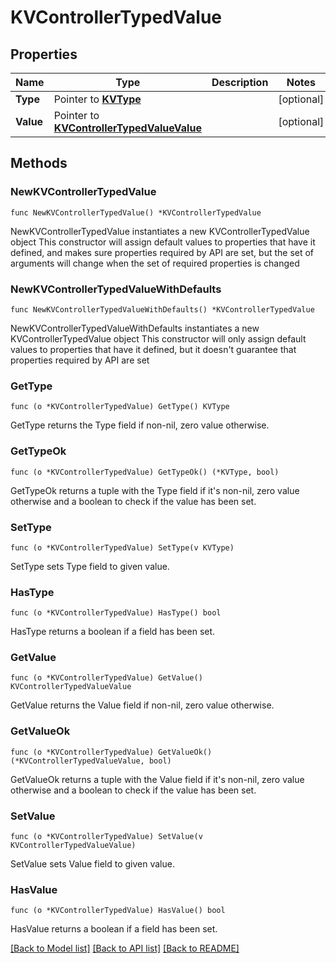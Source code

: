 # KVControllerTypedValue

## Properties

Name | Type | Description | Notes
------------ | ------------- | ------------- | -------------
**Type** | Pointer to [**KVType**](KVType.md) |  | [optional] 
**Value** | Pointer to [**KVControllerTypedValueValue**](KVControllerTypedValueValue.md) |  | [optional] 

## Methods

### NewKVControllerTypedValue

`func NewKVControllerTypedValue() *KVControllerTypedValue`

NewKVControllerTypedValue instantiates a new KVControllerTypedValue object
This constructor will assign default values to properties that have it defined,
and makes sure properties required by API are set, but the set of arguments
will change when the set of required properties is changed

### NewKVControllerTypedValueWithDefaults

`func NewKVControllerTypedValueWithDefaults() *KVControllerTypedValue`

NewKVControllerTypedValueWithDefaults instantiates a new KVControllerTypedValue object
This constructor will only assign default values to properties that have it defined,
but it doesn't guarantee that properties required by API are set

### GetType

`func (o *KVControllerTypedValue) GetType() KVType`

GetType returns the Type field if non-nil, zero value otherwise.

### GetTypeOk

`func (o *KVControllerTypedValue) GetTypeOk() (*KVType, bool)`

GetTypeOk returns a tuple with the Type field if it's non-nil, zero value otherwise
and a boolean to check if the value has been set.

### SetType

`func (o *KVControllerTypedValue) SetType(v KVType)`

SetType sets Type field to given value.

### HasType

`func (o *KVControllerTypedValue) HasType() bool`

HasType returns a boolean if a field has been set.

### GetValue

`func (o *KVControllerTypedValue) GetValue() KVControllerTypedValueValue`

GetValue returns the Value field if non-nil, zero value otherwise.

### GetValueOk

`func (o *KVControllerTypedValue) GetValueOk() (*KVControllerTypedValueValue, bool)`

GetValueOk returns a tuple with the Value field if it's non-nil, zero value otherwise
and a boolean to check if the value has been set.

### SetValue

`func (o *KVControllerTypedValue) SetValue(v KVControllerTypedValueValue)`

SetValue sets Value field to given value.

### HasValue

`func (o *KVControllerTypedValue) HasValue() bool`

HasValue returns a boolean if a field has been set.


[[Back to Model list]](../README.md#documentation-for-models) [[Back to API list]](../README.md#documentation-for-api-endpoints) [[Back to README]](../README.md)


